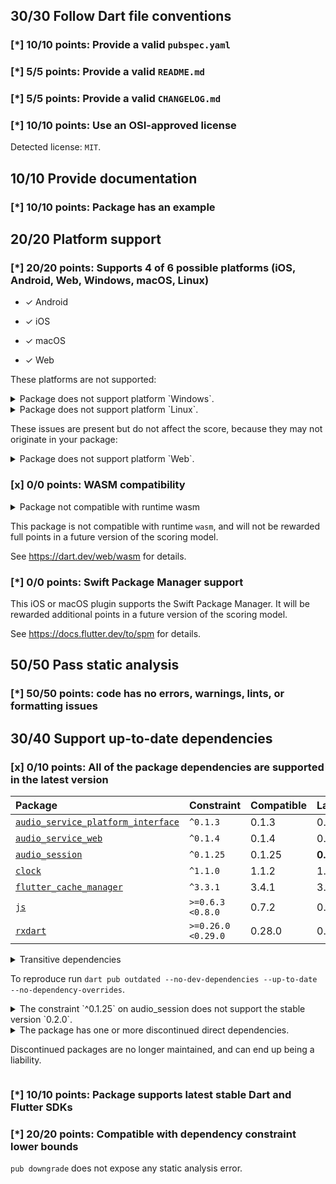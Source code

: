 ## 30/30 Follow Dart file conventions

### [*] 10/10 points: Provide a valid `pubspec.yaml`

### [*] 5/5 points: Provide a valid `README.md`

### [*] 5/5 points: Provide a valid `CHANGELOG.md`

### [*] 10/10 points: Use an OSI-approved license

Detected license: `MIT`.


## 10/10 Provide documentation

### [*] 10/10 points: Package has an example


## 20/20 Platform support

### [*] 20/20 points: Supports 4 of 6 possible platforms (**iOS**, **Android**, **Web**, Windows, **macOS**, Linux)

* ✓ Android

* ✓ iOS

* ✓ macOS

* ✓ Web


These platforms are not supported:

<details>
<summary>
Package does not support platform `Windows`.
</summary>

Because:
* `package:audio_service/audio_service.dart` that declares support for platforms: `Android`, `iOS`, `macOS`, `Web`.
</details>

<details>
<summary>
Package does not support platform `Linux`.
</summary>

Because:
* `package:audio_service/audio_service.dart` that declares support for platforms: `Android`, `iOS`, `macOS`, `Web`.
</details>


These issues are present but do not affect the score, because they may not originate in your package:

<details>
<summary>
Package does not support platform `Web`.
</summary>

Because:
* `package:audio_service/audio_service.dart` that imports:
* `package:flutter_cache_manager/flutter_cache_manager.dart` that imports:
* `package:flutter_cache_manager/src/storage/file_system/file_system.dart` that imports:
* `package:flutter_cache_manager/src/storage/file_system/file_system_io.dart` that imports:
* `package:path_provider/path_provider.dart` that declares support for platforms: `Android`, `iOS`, `Windows`, `Linux`, `macOS`.
</details>

### [x] 0/0 points: WASM compatibility

<details>
<summary>
Package not compatible with runtime wasm
</summary>

Because:
* `package:audio_service/audio_service.dart` that imports:
* `package:flutter_cache_manager/flutter_cache_manager.dart` that imports:
* `package:flutter_cache_manager/src/web/web_helper.dart` that imports:
* `package:flutter_cache_manager/src/cache_store.dart` that imports:
* `dart:io`
</details>

This package is not compatible with runtime `wasm`, and will not be rewarded full points in a future version of the scoring model.

See https://dart.dev/web/wasm for details.

### [*] 0/0 points: Swift Package Manager support

This iOS or macOS plugin supports the Swift Package Manager. It will be rewarded additional points in a future version of the scoring model.

See https://docs.flutter.dev/to/spm for details.


## 50/50 Pass static analysis

### [*] 50/50 points: code has no errors, warnings, lints, or formatting issues


## 30/40 Support up-to-date dependencies

### [x] 0/10 points: All of the package dependencies are supported in the latest version

|Package|Constraint|Compatible|Latest|Notes|
|:-|:-|:-|:-|:-|
|[`audio_service_platform_interface`]|`^0.1.3`|0.1.3|0.1.3||
|[`audio_service_web`]|`^0.1.4`|0.1.4|0.1.4||
|[`audio_session`]|`^0.1.25`|0.1.25|**0.2.2**||
|[`clock`]|`^1.1.0`|1.1.2|1.1.2||
|[`flutter_cache_manager`]|`^3.3.1`|3.4.1|3.4.1||
|[`js`]|`>=0.6.3 <0.8.0`|0.7.2|0.7.2|**Discontinued**|
|[`rxdart`]|`>=0.26.0 <0.29.0`|0.28.0|0.28.0||

<details><summary>Transitive dependencies</summary>

|Package|Constraint|Compatible|Latest|Notes|
|:-|:-|:-|:-|:-|
|[`async`]|-|2.13.0|2.13.0||
|[`characters`]|-|1.4.0|1.4.0||
|[`collection`]|-|1.19.1|1.19.1||
|[`crypto`]|-|3.0.6|3.0.6||
|[`ffi`]|-|2.1.4|2.1.4||
|[`file`]|-|7.0.1|7.0.1||
|[`fixnum`]|-|1.1.1|1.1.1||
|[`http`]|-|1.4.0|1.4.0||
|[`http_parser`]|-|4.1.2|4.1.2||
|[`material_color_utilities`]|-|0.11.1|0.13.0||
|[`meta`]|-|1.16.0|1.17.0||
|[`path`]|-|1.9.1|1.9.1||
|[`path_provider`]|-|2.1.5|2.1.5||
|[`path_provider_android`]|-|2.2.17|2.2.17||
|[`path_provider_foundation`]|-|2.4.1|2.4.1||
|[`path_provider_linux`]|-|2.2.1|2.2.1||
|[`path_provider_platform_interface`]|-|2.1.2|2.1.2||
|[`path_provider_windows`]|-|2.3.0|2.3.0||
|[`platform`]|-|3.1.6|3.1.6||
|[`plugin_platform_interface`]|-|2.1.8|2.1.8||
|[`source_span`]|-|1.10.1|1.10.1||
|[`sprintf`]|-|7.0.0|7.0.0||
|[`sqflite`]|-|2.4.2|2.4.2||
|[`sqflite_android`]|-|2.4.1|2.4.1||
|[`sqflite_common`]|-|2.5.5|2.5.5||
|[`sqflite_darwin`]|-|2.4.2|2.4.2||
|[`sqflite_platform_interface`]|-|2.4.0|2.4.0||
|[`string_scanner`]|-|1.4.1|1.4.1||
|[`synchronized`]|-|3.3.1|3.3.1||
|[`term_glyph`]|-|1.2.2|1.2.2||
|[`typed_data`]|-|1.4.0|1.4.0||
|[`uuid`]|-|4.5.1|4.5.1||
|[`vector_math`]|-|2.2.0|2.2.0||
|[`web`]|-|1.1.1|1.1.1||
|[`xdg_directories`]|-|1.1.0|1.1.0||
</details>

To reproduce run `dart pub outdated --no-dev-dependencies --up-to-date --no-dependency-overrides`.

[`audio_service_platform_interface`]: https://pub.dev/packages/audio_service_platform_interface
[`audio_service_web`]: https://pub.dev/packages/audio_service_web
[`audio_session`]: https://pub.dev/packages/audio_session
[`clock`]: https://pub.dev/packages/clock
[`flutter_cache_manager`]: https://pub.dev/packages/flutter_cache_manager
[`js`]: https://pub.dev/packages/js
[`rxdart`]: https://pub.dev/packages/rxdart
[`async`]: https://pub.dev/packages/async
[`characters`]: https://pub.dev/packages/characters
[`collection`]: https://pub.dev/packages/collection
[`crypto`]: https://pub.dev/packages/crypto
[`ffi`]: https://pub.dev/packages/ffi
[`file`]: https://pub.dev/packages/file
[`fixnum`]: https://pub.dev/packages/fixnum
[`http`]: https://pub.dev/packages/http
[`http_parser`]: https://pub.dev/packages/http_parser
[`material_color_utilities`]: https://pub.dev/packages/material_color_utilities
[`meta`]: https://pub.dev/packages/meta
[`path`]: https://pub.dev/packages/path
[`path_provider`]: https://pub.dev/packages/path_provider
[`path_provider_android`]: https://pub.dev/packages/path_provider_android
[`path_provider_foundation`]: https://pub.dev/packages/path_provider_foundation
[`path_provider_linux`]: https://pub.dev/packages/path_provider_linux
[`path_provider_platform_interface`]: https://pub.dev/packages/path_provider_platform_interface
[`path_provider_windows`]: https://pub.dev/packages/path_provider_windows
[`platform`]: https://pub.dev/packages/platform
[`plugin_platform_interface`]: https://pub.dev/packages/plugin_platform_interface
[`source_span`]: https://pub.dev/packages/source_span
[`sprintf`]: https://pub.dev/packages/sprintf
[`sqflite`]: https://pub.dev/packages/sqflite
[`sqflite_android`]: https://pub.dev/packages/sqflite_android
[`sqflite_common`]: https://pub.dev/packages/sqflite_common
[`sqflite_darwin`]: https://pub.dev/packages/sqflite_darwin
[`sqflite_platform_interface`]: https://pub.dev/packages/sqflite_platform_interface
[`string_scanner`]: https://pub.dev/packages/string_scanner
[`synchronized`]: https://pub.dev/packages/synchronized
[`term_glyph`]: https://pub.dev/packages/term_glyph
[`typed_data`]: https://pub.dev/packages/typed_data
[`uuid`]: https://pub.dev/packages/uuid
[`vector_math`]: https://pub.dev/packages/vector_math
[`web`]: https://pub.dev/packages/web
[`xdg_directories`]: https://pub.dev/packages/xdg_directories

<details>
<summary>
The constraint `^0.1.25` on audio_session does not support the stable version `0.2.0`.
</summary>

Try running `dart pub upgrade --major-versions audio_session` to update the constraint.
</details>

<details>
<summary>
The package has one or more discontinued direct dependencies.

Discontinued packages are no longer maintained, and can end up being a
liability.

</summary>

Consider migrating away from these dependencies: 

* js.

</details>

### [*] 10/10 points: Package supports latest stable Dart and Flutter SDKs

### [*] 20/20 points: Compatible with dependency constraint lower bounds

`pub downgrade` does not expose any static analysis error.
